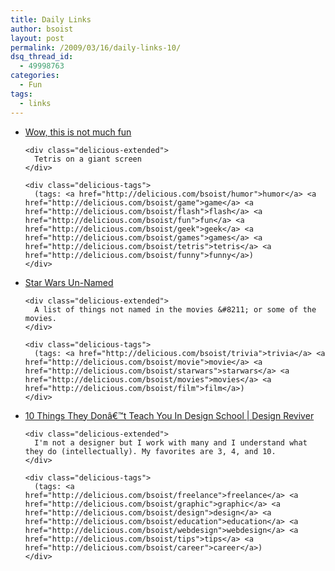 ```yaml
---
title: Daily Links
author: bsoist
layout: post
permalink: /2009/03/16/daily-links-10/
dsq_thread_id:
  - 49998763
categories:
  - Fun
tags:
  - links
---
```

<ul class="delicious">
  <li>
    <div class="delicious-link">
      <a href="http://sovietrussia.org/f/src/tetoris.swf">Wow, this is not much fun</a>
    </div>
    
    <div class="delicious-extended">
      Tetris on a giant screen
    </div>
    
    <div class="delicious-tags">
      (tags: <a href="http://delicious.com/bsoist/humor">humor</a> <a href="http://delicious.com/bsoist/game">game</a> <a href="http://delicious.com/bsoist/flash">flash</a> <a href="http://delicious.com/bsoist/fun">fun</a> <a href="http://delicious.com/bsoist/geek">geek</a> <a href="http://delicious.com/bsoist/games">games</a> <a href="http://delicious.com/bsoist/tetris">tetris</a> <a href="http://delicious.com/bsoist/funny">funny</a>)
    </div>
  </li>
  
  <li>
    <div class="delicious-link">
      <a href="http://camerondaigle.tumblr.com/post/86010120/marketing-genius">Star Wars Un-Named</a>
    </div>
    
    <div class="delicious-extended">
      A list of things not named in the movies &#8211; or some of the movies.
    </div>
    
    <div class="delicious-tags">
      (tags: <a href="http://delicious.com/bsoist/trivia">trivia</a> <a href="http://delicious.com/bsoist/movie">movie</a> <a href="http://delicious.com/bsoist/starwars">starwars</a> <a href="http://delicious.com/bsoist/movies">movies</a> <a href="http://delicious.com/bsoist/film">film</a>)
    </div>
  </li>
  
  <li>
    <div class="delicious-link">
      <a href="http://designreviver.com/tips/10-things-they-dont-teach-you-in-design-school/">10 Things They Donâ€™t Teach You In Design School | Design Reviver</a>
    </div>
    
    <div class="delicious-extended">
      I'm not a designer but I work with many and I understand what they do (intellectually). My favorites are 3, 4, and 10.
    </div>
    
    <div class="delicious-tags">
      (tags: <a href="http://delicious.com/bsoist/freelance">freelance</a> <a href="http://delicious.com/bsoist/graphic">graphic</a> <a href="http://delicious.com/bsoist/design">design</a> <a href="http://delicious.com/bsoist/education">education</a> <a href="http://delicious.com/bsoist/webdesign">webdesign</a> <a href="http://delicious.com/bsoist/tips">tips</a> <a href="http://delicious.com/bsoist/career">career</a>)
    </div>
  </li>
</ul>
